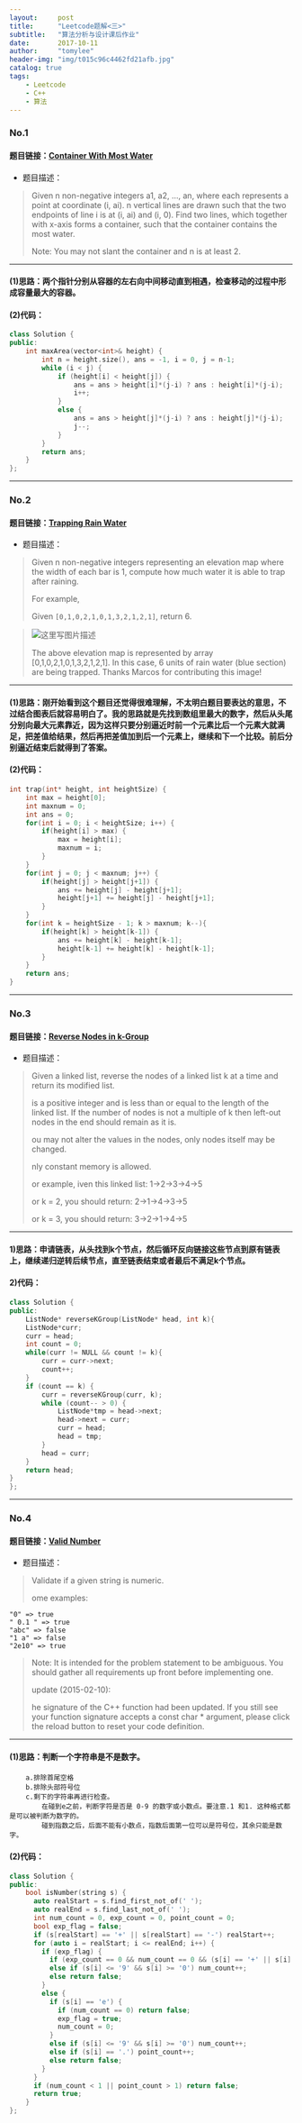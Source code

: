 ```yaml
---
layout:     post
title:      "Leetcode题解<三>"
subtitle:   "算法分析与设计课后作业"
date:       2017-10-11
author:     "tomylee"
header-img: "img/t015c96c4462fd21afb.jpg"
catalog: true
tags:
    - Leetcode
    - C++
    - 算法
---
```


### No.1
#### 题目链接：[Container With Most Water](https://leetcode.com/problems/container-with-most-water/description/)

- 题目描述： 
>Given n non-negative integers a1, a2, ..., an, where each represents a point at coordinate (i, ai). n vertical lines are drawn such that the two endpoints of line i is at (i, ai) and (i, 0). Find two lines, which together with x-axis forms a container, such that the container contains the most water.
>
>Note: You may not slant the container and n is at least 2.

---
#### (1)思路：两个指针分别从容器的左右向中间移动直到相遇，检查移动的过程中形成容量最大的容器。
#### (2)代码：
```c++
class Solution {
public:
    int maxArea(vector<int>& height) {
        int n = height.size(), ans = -1, i = 0, j = n-1;
        while (i < j) {
            if (height[i] < height[j]) {
                ans = ans > height[i]*(j-i) ? ans : height[i]*(j-i);
                i++;
            } 
            else {
                ans = ans > height[j]*(j-i) ? ans : height[j]*(j-i);
                j--;
            }
        }
        return ans;
    }
};


```


---

### No.2
#### 题目链接：[Trapping Rain Water](https://leetcode.com/problems/trapping-rain-water/description/)

- 题目描述：
>Given n non-negative integers representing an elevation map where the width of each bar is 1, compute how much water it is able to trap after raining.
>
>For example, 
>
>Given `[0,1,0,2,1,0,1,3,2,1,2,1]`, return 6.

>![这里写图片描述](/img/cloudgoinout/leetcode1.png)
>
>The above elevation map is represented by array [0,1,0,2,1,0,1,3,2,1,2,1]. In this case, 6 units of rain water (blue section) are being trapped. Thanks Marcos for contributing this image!

---
#### (1)思路：刚开始看到这个题目还觉得很难理解，不太明白题目要表达的意思，不过结合图表后就容易明白了。我的思路就是先找到数组里最大的数字，然后从头尾分别向最大元素靠近，因为这样只要分别逼近时前一个元素比后一个元素大就满足，把差值给结果，然后再把差值加到后一个元素上，继续和下一个比较。前后分别逼近结束后就得到了答案。
#### (2)代码：
```c
int trap(int* height, int heightSize) {
	int max = height[0];
	int maxnum = 0;
	int ans = 0;
    for(int i = 0; i < heightSize; i++) {
    	if(height[i] > max) {
    		max = height[i];
    		maxnum = i;
    	}
    }
    for(int j = 0; j < maxnum; j++) {
    	if(height[j] > height[j+1]) {
    		ans += height[j] - height[j+1];
    		height[j+1] += height[j] - height[j+1]; 
    	}
    }
    for(int k = heightSize - 1; k > maxnum; k--){
    	if(height[k] > height[k-1]) {
    		ans += height[k] - height[k-1];
    		height[k-1] += height[k] - height[k-1]; 
    	}
    }
    return ans;
}
```

---

### No.3
#### 题目链接：[Reverse Nodes in k-Group](https://leetcode.com/problems/reverse-nodes-in-k-group/description/)

- 题目描述：
>Given a linked list, reverse the nodes of a linked list k at a time and return its modified list.
>
> is a positive integer and is less than or equal to the length of the linked list. If the number of nodes is not a multiple of k then left-out nodes in the end should remain as it is.
>
>ou may not alter the values in the nodes, only nodes itself may be changed.
>
>nly constant memory is allowed.
>
>or example,
>iven this linked list: 1->2->3->4->5
>
>or k = 2, you should return: 2->1->4->3->5
>
>or k = 3, you should return: 3->2->1->4->5

---
#### 1)思路：申请链表，从头找到k个节点，然后循环反向链接这些节点到原有链表上，继续递归逆转后续节点，直至链表结束或者最后不满足k个节点。
#### 2)代码：
```c++
class Solution {
public:
    ListNode* reverseKGroup(ListNode* head, int k){
    ListNode*curr;
	curr = head;
    int count = 0;
    while(curr != NULL && count != k){ 
        curr = curr->next;
        count++;
    }
    if (count == k) { 
        curr = reverseKGroup(curr, k); 
        while (count-- > 0) { 
            ListNode*tmp = head->next; 
            head->next = curr; 
            curr = head; 
            head = tmp; 
        }
        head = curr;
    }
    return head;
}
}; 
```

---

### No.4

#### 题目链接：[Valid Number](https://leetcode.com/problems/valid-number/description/)

- 题目描述：
>Validate if a given string is numeric.
>
>ome examples:

```
"0" => true
" 0.1 " => true
"abc" => false
"1 a" => false
"2e10" => true
```

>Note: It is intended for the problem statement to be ambiguous. You should gather all requirements up front before implementing one.
>
>update (2015-02-10):
>
>he signature of the C++ function had been updated. If you still see your function signature accepts a const char * argument, please click the reload button  to reset your code definition.


---

#### (1)思路：判断一个字符串是不是数字。
```
	a.排除首尾空格
	b.排除头部符号位
	c.剩下的字符串再进行检查。
		在碰到e之前，判断字符是否是 0-9 的数字或小数点。要注意.1 和1. 这种格式都是可以被判断为数字的。
		碰到指数之后，后面不能有小数点，指数后面第一位可以是符号位，其余只能是数字。
```
#### (2)代码：
```c++
class Solution {
public:
    bool isNumber(string s) {
      auto realStart = s.find_first_not_of(' ');
      auto realEnd = s.find_last_not_of(' ');
      int num_count = 0, exp_count = 0, point_count = 0;
      bool exp_flag = false;
      if (s[realStart] == '+' || s[realStart] == '-') realStart++;
      for (auto i = realStart; i <= realEnd; i++) {
        if (exp_flag) {
          if (exp_count == 0 && num_count == 0 && (s[i] == '+' || s[i] == '-')) exp_count = 1;
          else if (s[i] <= '9' && s[i] >= '0') num_count++;
          else return false;
        } 
        else {
          if (s[i] == 'e') {
            if (num_count == 0) return false;
            exp_flag = true;
            num_count = 0;
          }
          else if (s[i] <= '9' && s[i] >= '0') num_count++;
          else if (s[i] == '.') point_count++; 
          else return false;    
        }
      }
      if (num_count < 1 || point_count > 1) return false;
      return true;
    }
};
```

